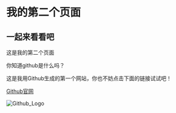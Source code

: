 # 我的第二个页面
## 一起来看看吧

这是我的第二个页面

你知道github是什么吗？

这是我用Github生成的第一个网站，你也不妨点击下面的链接试试吧！

[Github官网](https://github.com/)

![Github_Logo](https://ss0.bdstatic.com/70cFuHSh_Q1YnxGkpoWK1HF6hhy/it/u=3356417196,2837443394&fm=26&gp=0.jpg)
